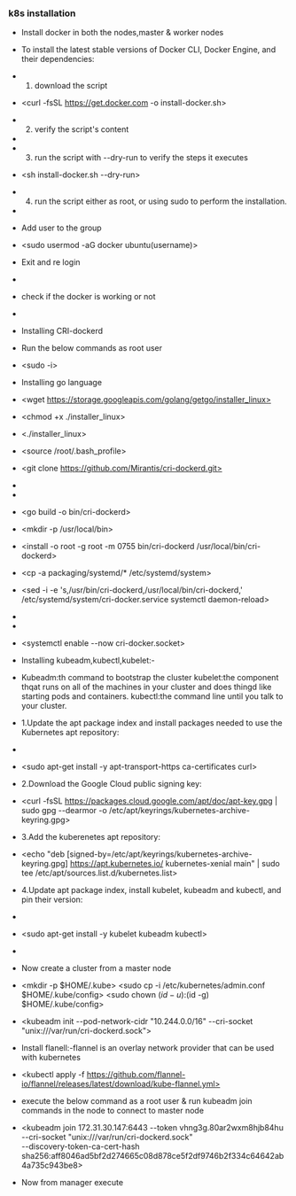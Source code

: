 ### k8s installation
* Install docker in both the nodes,master & worker nodes
* To install the latest stable versions of Docker CLI, Docker Engine, and their
dependencies:
* 1. download the script
* <curl -fsSL https://get.docker.com -o install-docker.sh>
* 2. verify the script's content
* <cat install-docker.sh>
* 3. run the script with --dry-run to verify the steps it executes
* <sh install-docker.sh --dry-run>
* 4. run the script either as root, or using sudo to perform the installation.
* <sudo sh install-docker.sh>

* Add user to the group
* <sudo usermod -aG docker ubuntu(username)>
* Exit and re login
* <exit>
* check if the docker is working or not
* <docker info>

* Installing CRI-dockerd
* Run the below commands as root user
* <sudo -i>

* Installing go language
* <wget https://storage.googleapis.com/golang/getgo/installer_linux>
* <chmod +x ./installer_linux>
* <./installer_linux>
* <source /root/.bash_profile>
* <git clone https://github.com/Mirantis/cri-dockerd.git>
* <cd cri-dockerd>
* <mkdir bin>
* <go build -o bin/cri-dockerd>
* <mkdir -p /usr/local/bin>
* <install -o root -g root -m 0755 bin/cri-dockerd /usr/local/bin/cri-dockerd>
* <cp -a packaging/systemd/* /etc/systemd/system>
* <sed -i -e 's,/usr/bin/cri-dockerd,/usr/local/bin/cri-dockerd,' /etc/systemd/system/cri-docker.service
systemctl daemon-reload>
* <systemctl daemon-reload>
* <systemctl enable cri-docker.service>
* <systemctl enable --now cri-docker.socket>

* Installing kubeadm,kubectl,kubelet:-
* Kubeadm:th command to bootstrap the cluster
kubelet:the component thqat runs on all of the machines in your cluster and does thingd like starting pods and containers.
kubectl:the command line until you talk to your cluster.
* 1.Update the apt package index and install packages needed to use the Kubernetes apt repository:
* <sudo apt-get update>
* <sudo apt-get install -y apt-transport-https ca-certificates curl>
* 2.Download the Google Cloud public signing key:
* <curl -fsSL https://packages.cloud.google.com/apt/doc/apt-key.gpg | sudo gpg --dearmor -o /etc/apt/keyrings/kubernetes-archive-keyring.gpg>
* 3.Add the kuberenetes apt repository:
* <echo "deb [signed-by=/etc/apt/keyrings/kubernetes-archive-keyring.gpg] https://apt.kubernetes.io/ kubernetes-xenial main" | sudo tee /etc/apt/sources.list.d/kubernetes.list>
* 4.Update apt package index, install kubelet, kubeadm and kubectl, and pin their version:

* <sudo apt-get update>
* <sudo apt-get install -y kubelet kubeadm kubectl>
* <sudo apt-mark hold kubelet kubeadm kubectl>
* Now create a cluster from a master node
* <mkdir -p $HOME/.kube>
  <sudo cp -i /etc/kubernetes/admin.conf $HOME/.kube/config>
  <sudo chown $(id -u):$(id -g) $HOME/.kube/config>

* <kubeadm init --pod-network-cidr "10.244.0.0/16" --cri-socket "unix:///var/run/cri-dockerd.sock">
* Install flanell:-flannel is an overlay network provider that can be used with kubernetes
* <kubectl apply -f https://github.com/flannel-io/flannel/releases/latest/download/kube-flannel.yml>

* execute the below command as a root user & run kubeadm join commands in the node to connect to master node
* <kubeadm join 172.31.30.147:6443 --token vhng3g.80ar2wxm8hjb84hu \
  --cri-socket "unix:///var/run/cri-dockerd.sock" \
--discovery-token-ca-cert-hash sha256:aff8046ad5bf2d274665c08d878ce5f2df9746b2f334c64642ab4a735c943be8>
* Now from manager execute <kubectl get nodes>
